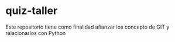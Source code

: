 # quiz-taller
Este repositorio tiene como finalidad afianzar los concepto de GIT y relacionarlos con Python 
